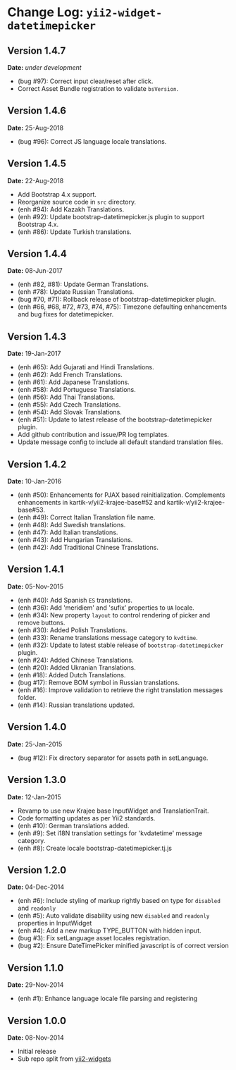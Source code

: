 Change Log: `yii2-widget-datetimepicker`
========================================

## Version 1.4.7

**Date:** _under development_

- (bug #97): Correct input clear/reset after click.
- Correct Asset Bundle registration to validate `bsVersion`.

## Version 1.4.6

**Date:** 25-Aug-2018

- (bug #96): Correct JS language locale translations.

## Version 1.4.5

**Date:** 22-Aug-2018

- Add Bootstrap 4.x support.
- Reorganize source code in `src` directory.
- (enh #94): Add Kazakh Translations.
- (enh #92): Update bootstrap-datetimepicker.js plugin to support Bootstrap 4.x.
- (enh #86): Update Turkish translations.

## Version 1.4.4

**Date:** 08-Jun-2017

- (enh #82, #81): Update German Translations.
- (enh #78): Update Russian Translations.
- (bug #70, #71): Rollback release of bootstrap-datetimepicker plugin.
- (enh #66, #68, #72, #73, #74, #75): Timezone defaulting enhancements and bug fixes for datetimepicker.

## Version 1.4.3

**Date:** 19-Jan-2017

- (enh #65): Add Gujarati and Hindi Translations.
- (enh #62): Add French Translations.
- (enh #61): Add Japanese Translations.
- (enh #58): Add Portuguese Translations.
- (enh #56): Add Thai Translations.
- (enh #55): Add Czech Translations.
- (enh #54): Add Slovak Translations.
- (enh #51): Update to latest release of the bootstrap-datetimepicker plugin.
- Add github contribution and issue/PR log templates.
- Update message config to include all default standard translation files.

## Version 1.4.2

**Date:** 10-Jan-2016

- (enh #50): Enhancements for PJAX based reinitialization. Complements enhancements in kartik-v/yii2-krajee-base#52 and kartik-v/yii2-krajee-base#53.
- (enh #49): Correct Italian Translation file name.
- (enh #48): Add Swedish translations.
- (enh #47): Add Italian translations.
- (enh #43): Add Hungarian Translations.
- (enh #42): Add Traditional Chinese Translations.

## Version 1.4.1

**Date:** 05-Nov-2015

- (enh #40): Add Spanish `ES` translations.
- (enh #36): Add 'meridiem' and 'sufix' properties to `UA` locale.
- (enh #34): New property `layout` to control rendering of picker and remove buttons.
- (enh #30): Added Polish Translations.
- (enh #33): Rename translations message category to `kvdtime`.
- (enh #32): Update to latest stable release of `bootstrap-datetimepicker` plugin.
- (enh #24): Added Chinese Translations.
- (enh #20): Added Ukranian Translations.
- (enh #18): Added Dutch Translations.
- (bug #17): Remove BOM symbol in Russian translations.
- (enh #16): Improve validation to retrieve the right translation messages folder.
- (enh #14): Russian translations updated.

## Version 1.4.0

**Date:** 25-Jan-2015

- (bug #12): Fix directory separator for assets path in setLanguage.

## Version 1.3.0

**Date:** 12-Jan-2015

- Revamp to use new Krajee base InputWidget and TranslationTrait.
- Code formatting updates as per Yii2 standards.
- (enh #10): German translations added.
- (enh #9): Set i18N translation settings for 'kvdatetime' message category.
- (enh #8): Create locale bootstrap-datetimepicker.tj.js 

## Version 1.2.0

**Date:** 04-Dec-2014

- (enh #6): Include styling of markup rightly based on type for `disabled` and `readonly`
- (enh #5): Auto validate disability using new `disabled` and `readonly` properties in InputWidget
- (enh #4): Add a new markup TYPE_BUTTON with hidden input.
- (bug #3): Fix setLanguage asset locales registration.
- (bug #2): Ensure DateTimePicker minified javascript is of correct version

## Version 1.1.0

**Date:** 29-Nov-2014

- (enh #1): Enhance language locale file parsing and registering

## Version 1.0.0


**Date:** 08-Nov-2014

- Initial release 
- Sub repo split from [yii2-widgets](https://github.com/kartik-v/yii2-widgets)